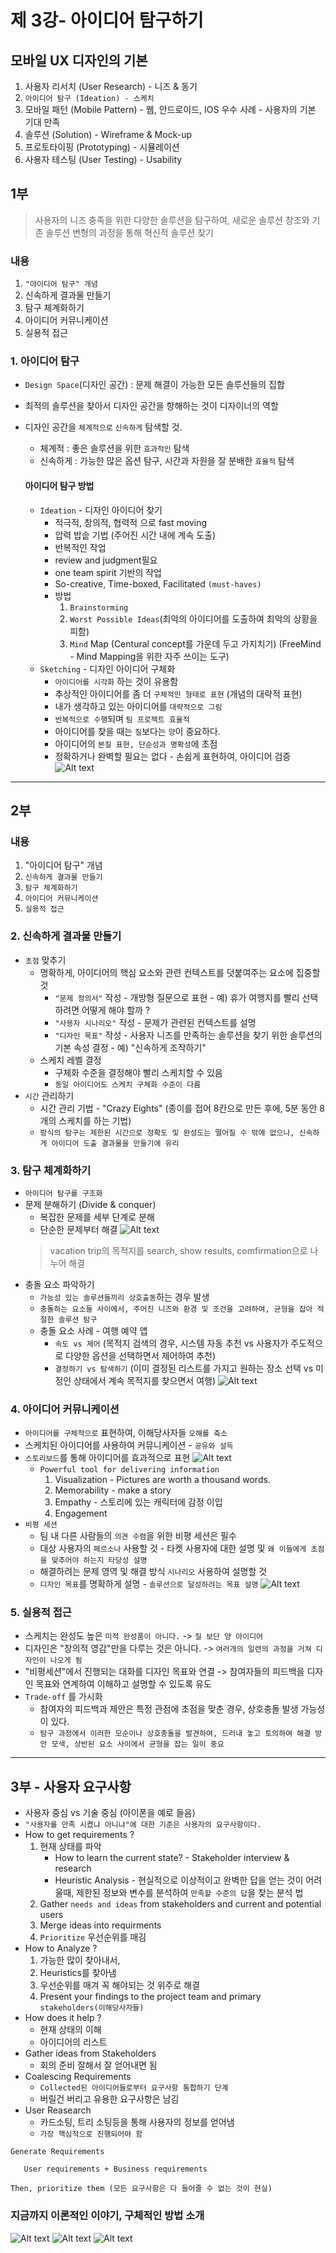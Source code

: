 # 제 3강- 아이디어 탐구하기

## 모바일 UX 디자인의 기본
1. 사용자 리서치 (User Research) - 니즈 & 동기
2. `아이디어 탐구 (Ideation) - 스케치`
3. 모바일 패턴 (Mobile Pattern) - 웹, 안드로이드, IOS 우수 사례 - 사용자의 기본 기대 만족
4. 솔루션 (Solution) - Wireframe & Mock-up
5. 프로토타이핑 (Prototyping) - 시뮬레이션
6. 사용자 테스팅 (User Testing) - Usability

## 1부

> 사용자의 니즈 충족을 위한 다양한 솔루션을 탐구하여, 새로운 솔루션 창조와 기존 솔루션 변형의 과정을 통해 혁신적 솔루션 찾기

### 내용
1. `"아이디어 탐구" 개념`
2. 신속하게 결과물 만들기
3. 탐구 체계화하기
4. 아이디어 커뮤니케이션
5. 실용적 접근

### 1. 아이디어 탐구
- `Design Space`(디자인 공간) : 문제 해결이 가능한 모든 솔루션들의 집합
- 최적의 솔루션을 찾아서 디자인 공간을 항해하는 것이 디자이너의 역할
- 디자인 공간을 `체계적으로` `신속하게` 탐색할 것.
    - 체계적 : 좋은 솔루션을 위한 `효과적인` 탐색
    - 신속하게 : 가능한 많은 옵션 탐구, 시간과 자원을 잘 분배한 `효율적` 탐색

    ####  아이디어 탐구 방법
    - `Ideation` - 디자인 아이디어 찾기
        - 적극적, 창의적, 협력적 으로 fast moving
        - 압력 밥솥 기법 (주어진 시간 내에 계속 도출) 
        - 반복적인 작업
        - review and judgment필요 
        - one team spirit 기반의 작업
        - So-creative, Time-boxed, Facilitated `(must-haves)`
        - 방법
            1. `Brainstorming`
            2. `Worst Possible Ideas`(최악의 아이디어를 도출하여 최악의 상황을 피함)
            3. `Mind` Map (Centural concept를 가운데 두고 가지치기) (FreeMind - Mind Mapping을 위한 자주 쓰이는 도구)
    - `Sketching` - 디자인 아이디어 구체화
        - `아이디어를 시각화` 하는 것이 유용함
        - 추상적인 아이디어를 좀 더 `구체적인 형태로 표현` (개념의 대략적 표현)
        - 내가 생각하고 있는 아이디어를 `대략적으로 그림`
        - `반복적으로 수행`되며 `팀 프로젝트 효율적`
        - 아이디어를 찾을 때는 `질`보다는 `양`이 중요하다.
        - 아이디어의 `본질 표현, 단순성과 명확성`에 초점
        - 정확하거나 완벽할 필요는 없다 - 손쉽게 표현하여, 아이디어 검증
        ![Alt text](image-11.png)

---
## 2부

### 내용
1. "아이디어 탐구" 개념
2. `신속하게 결과물 만들기`
3. `탐구 체계화하기`
4. `아이디어 커뮤니케이션`
5. `실용적 접근`

### 2. 신속하게 결과물 만들기
- `초점` 맞추기
    - 명확하게, 아이디어의 핵심 요소와 관련 컨텍스트를 덧붙여주는 요소에 집중할 것
        - `"문제 정의서"` 작성 - 개방형 질문으로 표현 - 예) 휴가 여행지를 빨리 선택하려면 어떻게 해야 할까 ?
        - `"사용자 시나리오"` 작성 - 문제가 관련된 컨텍스트를 설명
        - `"디자인 목표"` 작성 - 사용자 니즈를 만족하는 솔루션을 찾기 위한 솔루션의 기본 속성 결정 - 예) "신속하게 조작하기"
    - 스케치 레벨 결정 
        - 구체화 수준을 결정해야 빨리 스케치할 수 있음
        - `동일 아이디어도 스케치 구체화 수준이 다름`
- `시간` 관리하기
    - 시간 관리 기법 - "Crazy Eights" (종이를 접어 8칸으로 만든 후에, 5분 동안 8개의 스케치를 하는 기법)
    - `방식의 탐구는 제한된 시간으로 정확도 및 완성도는 떨어질 수 밖에 없으나, 신속하게 아이디어 도출 결과물을 만들기에 유리`

### 3. 탐구 체계화하기
 - `아이디어 탐구를 구조화`
 - 문제 분해하기 (Divide & conquer)
    - 복잡한 문제를 세부 단계로 분해
    - 단순한 문제부터 해결
    ![Alt text](image-12.png)
    > vacation trip의 목적지를 search, show results, comfirmation으로 나누어 해결
- 충돌 요소 파악하기
    - `가능성 있는 솔루션들끼리 상호출동`하는 경우 발생
    - `충돌하는 요소들 사이에서, 주어진 니즈와 환경 및 조건을 고려하여, 균형을 잡아 적절한 솔루션 탐구`
    - 충돌 요소 사례 - 여행 예약 앱
        - `속도 vs 제어` (목적지 검색의 경우, 시스템 자동 추천 vs 사용자가 주도적으로 다양한 옵션을 선택하면서 제어하여 추천)
        - `결정하기 vs 탐색하기` (이미 결정된 리스트를 가지고 원하는 장소 선택 vs 미정인 상태에서 계속 목적지를 찾으면서 여행)
        ![Alt text](image-13.png)

### 4. 아이디어 커뮤니케이션
- `아이디어를 구체적으로` 표현하여, 이해당사자들 `오해를 축소`
- 스케치된 아이디어를 사용하여 커뮤니케이션 - `공유와 설득`
- `스토리보드`를 통해 아이디어를 효과적으로 표현
![Alt text](image-14.png)
    - `Powerful tool for delivering information`
        1. Visualization - Pictures are worth a thousand words.
        2. Memorability - make a story
        3. Empathy - 스토리에 있는 캐릭터에 감정 이입
        4. Engagement 
- `비평 세션`
    - 팀 내 다른 사람들의 `의견 수렴`을 위한 비평 세션은 필수
    - 대상 사용자의 `페르소나` 사용할 것 - 타켓 사용자에 대한 설명 및 `왜 이들에게 초점을 맞추어야 하는지 타당성 설명`
    - 해결하려는 문제 영역 및 해결 방식 `시나리오` 사용하여 설명할 것
    - `디자인 목표`를 명확하게 설명 - `솔루션으로 달성하려는 목표 설명`
    ![Alt text](image-15.png)

### 5. 실용적 접근
- 스케치는 완성도 높은 `미적 완성품이 아니다.` -> `질 보단 양 아이디어`
- 디자인은 "창의적 영감"만을 다루는 것은 아니다. -> `여러개의 일련의 과정을 거쳐 디자인이 나오게 됨`
- "비평세션"에서 진행되는 대화를 디자인 목표와 연결 -> 참여자들의 피드백을 디자인 목표와 연계하여 이해하고 설명할 수 있도록 유도
- `Trade-off` 를 가시화
    - 참여자의 피드백과 제안은 특정 관점에 초점을 맞춘 경우, 상호충돌 발생 가능성이 있다.
    - `탐구 과정에서 이러한 모순이나 상호충돌을 발견하여, 드러내 놓고 토의하여 해결 방안 모색, 상반된 요소 사이에서 균형을 잡는 일이 중요`

---

## 3부 - 사용자 요구사항
- 사용자 중심 vs 기술 중심 (아이폰을 예로 들음)
- `"사용자를 만족 시켰냐 아니냐"에 대한 기준은 사용자의 요구사항이다.`
- How to get requirements ?
    1. 현재 상태를 파악
        - How to learn the current state? - Stakeholder interview & research
        - Heuristic Analysis - 현실적으로 이상적이고 완벽한 답을 얻는 것이 어려울때, 제한된 정보와 변수를 분석하여 `만족할 수준의 답`을 찾는 분석 법
    2. Gather `needs and ideas` from stakeholders and current and potential users
    3. Merge ideas into requirments
    4. `Prioritize` 우선순위를 매김
- How to Analyze ?
    1. 가능한 많이 찾아내서, 
    2. Heuristics를 찾아냄
    3. 우선순위를 매겨 꼭 해야되는 것 위주로 해결
    3. Present your findings to the project team and primary `stakeholders(이해당사자들)`
- How does it help ? 
    - 현재 상태의 이해
    - 아이디어의 리스트
- Gather ideas from Stakeholders
    - 회의 준비 잘해서 잘 얻어내면 됨
- Coalescing Requirements
    - `Collected된 아이디어들로부터 요구사항 통합하기 단계`
    - 버릴건 버리고 유용한 요구사항은 남김
- User Reasearch
    - 카드소팅, 트리 소팅등을 통해 사용자의 정보를 얻어냄
    - `가장 핵심적으로 진행되어야 함`
 
 ```
 Generate Requirements
  
    User requirements + Business requirements

 Then, prioritize them (모든 요구사항은 다 들어줄 수 없는 것이 현실)
 ```

 ### 지금까지 이론적인 이야기, 구체적인 방법 소개
 ![Alt text](image-16.png)
 ![Alt text](image-17.png)
![Alt text](image-18.png)

    